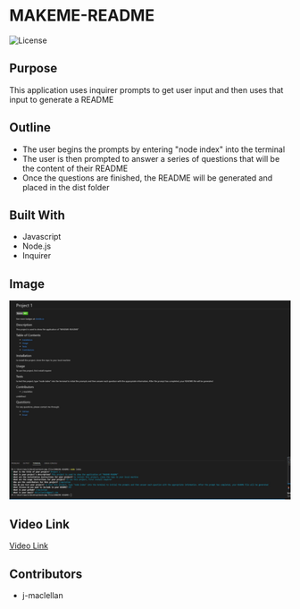 
  # MAKEME-README
  ![License](https://img.shields.io/badge/license-MIT-brightgreen)
  
  ## Purpose
  This application uses inquirer prompts to get user input and then uses that input to generate a README

  ## Outline
  * The user begins the prompts by entering "node index" into the terminal
  * The user is then prompted to answer a series of questions that will be the content of their README
  * Once the questions are finished, the README will be generated and placed in the dist folder

  ## Built With
  * Javascript
  * Node.js
  * Inquirer

  ## Image
  ![Screenshot](./assets/images/READMEIMG.jpg)

  ## Video Link
  [Video Link](https://drive.google.com/file/d/146z0qj5K62COXdgAM1imKHU4X5FhTJ5T/view)

  ## Contributors
  * j-maclellan
